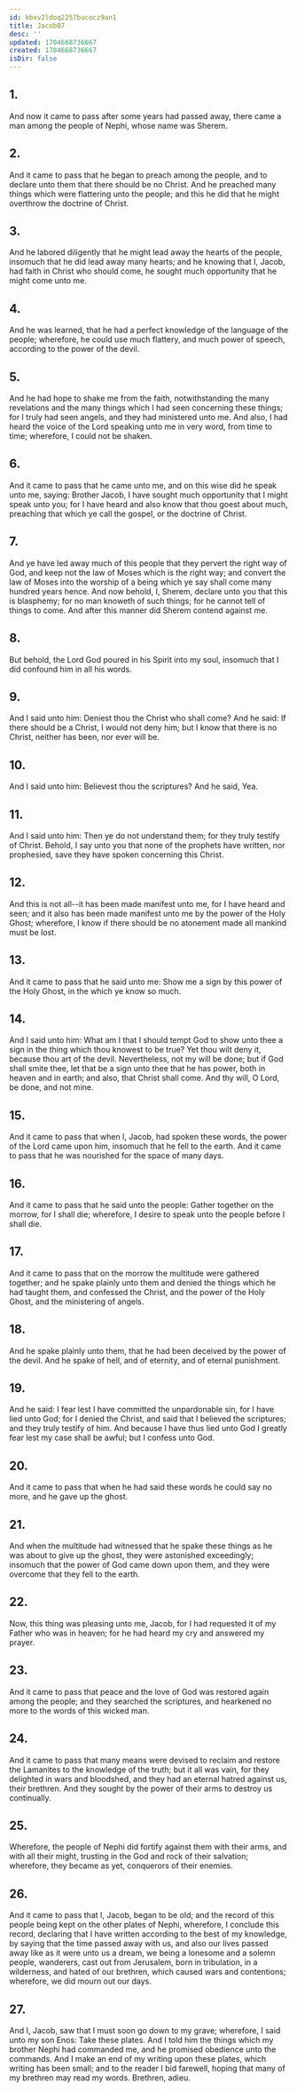 ```yaml
---
id: kbxv2ldoq2257bucocz9an1
title: Jacob07
desc: ''
updated: 1704668736667
created: 1704668736667
isDir: false
---
```

## 1.
And now it came to pass after some years had passed away, there came a man among the people of Nephi, whose name was Sherem.
## 2.
And it came to pass that he began to preach among the people, and to declare unto them that there should be no Christ. And he preached many things which were flattering unto the people; and this he did that he might overthrow the doctrine of Christ.
## 3.
And he labored diligently that he might lead away the hearts of the people, insomuch that he did lead away many hearts; and he knowing that I, Jacob, had faith in Christ who should come, he sought much opportunity that he might come unto me.
## 4.
And he was learned, that he had a perfect knowledge of the language of the people; wherefore, he could use much flattery, and much power of speech, according to the power of the devil.
## 5.
And he had hope to shake me from the faith, notwithstanding the many revelations and the many things which I had seen concerning these things; for I truly had seen angels, and they had ministered unto me. And also, I had heard the voice of the Lord speaking unto me in very word, from time to time; wherefore, I could not be shaken.
## 6.
And it came to pass that he came unto me, and on this wise did he speak unto me, saying: Brother Jacob, I have sought much opportunity that I might speak unto you; for I have heard and also know that thou goest about much, preaching that which ye call the gospel, or the doctrine of Christ.
## 7.
And ye have led away much of this people that they pervert the right way of God, and keep not the law of Moses which is the right way; and convert the law of Moses into the worship of a being which ye say shall come many hundred years hence. And now behold, I, Sherem, declare unto you that this is blasphemy; for no man knoweth of such things; for he cannot tell of things to come. And after this manner did Sherem contend against me.
## 8.
But behold, the Lord God poured in his Spirit into my soul, insomuch that I did confound him in all his words.
## 9.
And I said unto him: Deniest thou the Christ who shall come? And he said: If there should be a Christ, I would not deny him; but I know that there is no Christ, neither has been, nor ever will be.
## 10.
And I said unto him: Believest thou the scriptures? And he said, Yea.
## 11.
And I said unto him: Then ye do not understand them; for they truly testify of Christ. Behold, I say unto you that none of the prophets have written, nor prophesied, save they have spoken concerning this Christ.
## 12.
And this is not all--it has been made manifest unto me, for I have heard and seen; and it also has been made manifest unto me by the power of the Holy Ghost; wherefore, I know if there should be no atonement made all mankind must be lost.
## 13.
And it came to pass that he said unto me: Show me a sign by this power of the Holy Ghost, in the which ye know so much.
## 14.
And I said unto him: What am I that I should tempt God to show unto thee a sign in the thing which thou knowest to be true? Yet thou wilt deny it, because thou art of the devil. Nevertheless, not my will be done; but if God shall smite thee, let that be a sign unto thee that he has power, both in heaven and in earth; and also, that Christ shall come. And thy will, O Lord, be done, and not mine.
## 15.
And it came to pass that when I, Jacob, had spoken these words, the power of the Lord came upon him, insomuch that he fell to the earth. And it came to pass that he was nourished for the space of many days.
## 16.
And it came to pass that he said unto the people: Gather together on the morrow, for I shall die; wherefore, I desire to speak unto the people before I shall die.
## 17.
And it came to pass that on the morrow the multitude were gathered together; and he spake plainly unto them and denied the things which he had taught them, and confessed the Christ, and the power of the Holy Ghost, and the ministering of angels.
## 18.
And he spake plainly unto them, that he had been deceived by the power of the devil. And he spake of hell, and of eternity, and of eternal punishment.
## 19.
And he said: I fear lest I have committed the unpardonable sin, for I have lied unto God; for I denied the Christ, and said that I believed the scriptures; and they truly testify of him. And because I have thus lied unto God I greatly fear lest my case shall be awful; but I confess unto God.
## 20.
And it came to pass that when he had said these words he could say no more, and he gave up the ghost.
## 21.
And when the multitude had witnessed that he spake these things as he was about to give up the ghost, they were astonished exceedingly; insomuch that the power of God came down upon them, and they were overcome that they fell to the earth.
## 22.
Now, this thing was pleasing unto me, Jacob, for I had requested it of my Father who was in heaven; for he had heard my cry and answered my prayer.
## 23.
And it came to pass that peace and the love of God was restored again among the people; and they searched the scriptures, and hearkened no more to the words of this wicked man.
## 24.
And it came to pass that many means were devised to reclaim and restore the Lamanites to the knowledge of the truth; but it all was vain, for they delighted in wars and bloodshed, and they had an eternal hatred against us, their brethren. And they sought by the power of their arms to destroy us continually.
## 25.
Wherefore, the people of Nephi did fortify against them with their arms, and with all their might, trusting in the God and rock of their salvation; wherefore, they became as yet, conquerors of their enemies.
## 26.
And it came to pass that I, Jacob, began to be old; and the record of this people being kept on the other plates of Nephi, wherefore, I conclude this record, declaring that I have written according to the best of my knowledge, by saying that the time passed away with us, and also our lives passed away like as it were unto us a dream, we being a lonesome and a solemn people, wanderers, cast out from Jerusalem, born in tribulation, in a wilderness, and hated of our brethren, which caused wars and contentions; wherefore, we did mourn out our days.
## 27.
And I, Jacob, saw that I must soon go down to my grave; wherefore, I said unto my son Enos: Take these plates. And I told him the things which my brother Nephi had commanded me, and he promised obedience unto the commands. And I make an end of my writing upon these plates, which writing has been small; and to the reader I bid farewell, hoping that many of my brethren may read my words. Brethren, adieu.
